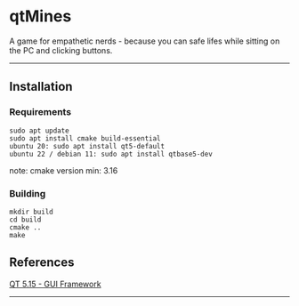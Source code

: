 # qtMines
A game for empathetic nerds - because you can safe lifes while sitting on the PC and clicking buttons.

---

## Installation

### Requirements

```
sudo apt update
sudo apt install cmake build-essential
ubuntu 20: sudo apt install qt5-default
ubuntu 22 / debian 11: sudo apt install qtbase5-dev
```

note: cmake version min: 3.16

### Building 

```
mkdir build
cd build
cmake ..
make
```


## References

[QT 5.15 - GUI Framework](https://doc.qt.io/qt-5.15/index.html)

---
